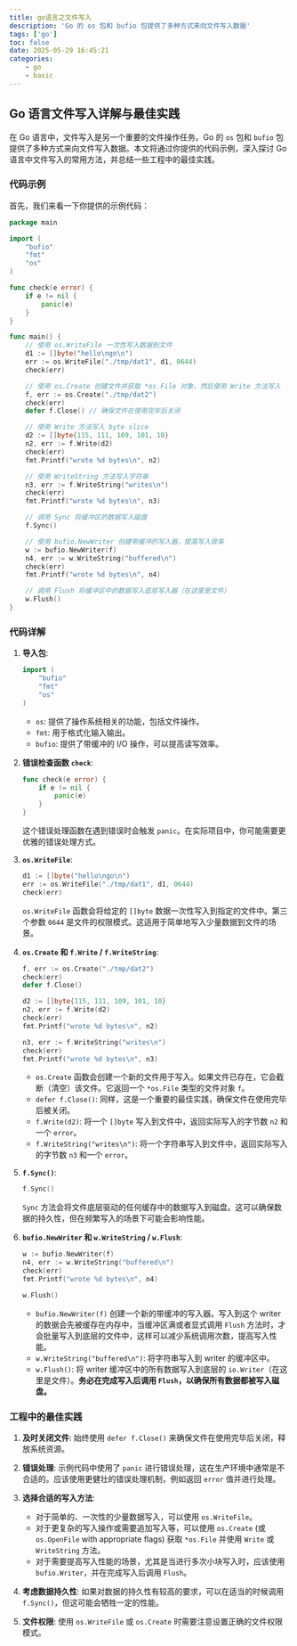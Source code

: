 ```yaml
---
title: go语言之文件写入
description: 'Go 的 os 包和 bufio 包提供了多种方式来向文件写入数据'
tags: ['go']
toc: false
date: 2025-05-29 16:45:21
categories:
    - go
    - basic
---
```


## Go 语言文件写入详解与最佳实践

在 Go 语言中，文件写入是另一个重要的文件操作任务。Go 的 `os` 包和 `bufio` 包提供了多种方式来向文件写入数据。本文将通过你提供的代码示例，深入探讨 Go 语言中文件写入的常用方法，并总结一些工程中的最佳实践。

### 代码示例

首先，我们来看一下你提供的示例代码：

```go
package main

import (
	"bufio"
	"fmt"
	"os"
)

func check(e error) {
	if e != nil {
		panic(e)
	}
}

func main() {
	// 使用 os.WriteFile 一次性写入数据到文件
	d1 := []byte("hello\ngo\n")
	err := os.WriteFile("./tmp/dat1", d1, 0644)
	check(err)

	// 使用 os.Create 创建文件并获取 *os.File 对象，然后使用 Write 方法写入
	f, err := os.Create("./tmp/dat2")
	check(err)
	defer f.Close() // 确保文件在使用完毕后关闭

	// 使用 Write 方法写入 byte slice
	d2 := []byte{115, 111, 109, 101, 10}
	n2, err := f.Write(d2)
	check(err)
	fmt.Printf("wrote %d bytes\n", n2)

	// 使用 WriteString 方法写入字符串
	n3, err := f.WriteString("writes\n")
	check(err)
	fmt.Printf("wrote %d bytes\n", n3)

	// 调用 Sync 将缓冲区的数据写入磁盘
	f.Sync()

	// 使用 bufio.NewWriter 创建带缓冲的写入器，提高写入效率
	w := bufio.NewWriter(f)
	n4, err := w.WriteString("buffered\n")
	check(err)
	fmt.Printf("wrote %d bytes\n", n4)

	// 调用 Flush 将缓冲区中的数据写入底层写入器（在这里是文件）
	w.Flush()
}

```


### 代码详解

1.  **导入包**:
    ```go
    import (
        "bufio"
        "fmt"
        "os"
    )
    ```
    * `os`: 提供了操作系统相关的功能，包括文件操作。
    * `fmt`: 用于格式化输入输出。
    * `bufio`: 提供了带缓冲的 I/O 操作，可以提高读写效率。

2.  **错误检查函数 `check`**:
    ```go
    func check(e error) {
        if e != nil {
            panic(e)
        }
    }
    ```
    这个错误处理函数在遇到错误时会触发 `panic`。在实际项目中，你可能需要更优雅的错误处理方式。

3.  **`os.WriteFile`**:
    ```go
    d1 := []byte("hello\ngo\n")
    err := os.WriteFile("./tmp/dat1", d1, 0644)
    check(err)
    ```
    `os.WriteFile` 函数会将给定的 `[]byte` 数据一次性写入到指定的文件中。第三个参数 `0644` 是文件的权限模式。这适用于简单地写入少量数据到文件的场景。

4.  **`os.Create` 和 `f.Write` / `f.WriteString`**:
    ```go
    f, err := os.Create("./tmp/dat2")
    check(err)
    defer f.Close()

    d2 := []byte{115, 111, 109, 101, 10}
    n2, err := f.Write(d2)
    check(err)
    fmt.Printf("wrote %d bytes\n", n2)

    n3, err := f.WriteString("writes\n")
    check(err)
    fmt.Printf("wrote %d bytes\n", n3)
    ```
    * `os.Create` 函数会创建一个新的文件用于写入。如果文件已存在，它会截断（清空）该文件。它返回一个 `*os.File` 类型的文件对象 `f`。
    * `defer f.Close()`: 同样，这是一个重要的最佳实践，确保文件在使用完毕后被关闭。
    * `f.Write(d2)`: 将一个 `[]byte` 写入到文件中，返回实际写入的字节数 `n2` 和一个 `error`。
    * `f.WriteString("writes\n")`: 将一个字符串写入到文件中，返回实际写入的字节数 `n3` 和一个 `error`。

5.  **`f.Sync()`**:
    ```go
    f.Sync()
    ```
    `Sync` 方法会将文件底层驱动的任何缓存中的数据写入到磁盘。这可以确保数据的持久性，但在频繁写入的场景下可能会影响性能。

6.  **`bufio.NewWriter` 和 `w.WriteString` / `w.Flush`**:
    ```go
    w := bufio.NewWriter(f)
    n4, err := w.WriteString("buffered\n")
    check(err)
    fmt.Printf("wrote %d bytes\n", n4)

    w.Flush()
    ```
    * `bufio.NewWriter(f)` 创建一个新的带缓冲的写入器。写入到这个 writer 的数据会先被缓存在内存中，当缓冲区满或者显式调用 `Flush` 方法时，才会批量写入到底层的文件中，这样可以减少系统调用次数，提高写入性能。
    * `w.WriteString("buffered\n")`: 将字符串写入到 writer 的缓冲区中。
    * `w.Flush()`: 将 writer 缓冲区中的所有数据写入到底层的 `io.Writer`（在这里是文件）。**务必在完成写入后调用 `Flush`，以确保所有数据都被写入磁盘。**

### 工程中的最佳实践

1.  **及时关闭文件**: 始终使用 `defer f.Close()` 来确保文件在使用完毕后关闭，释放系统资源。

2.  **错误处理**: 示例代码中使用了 `panic` 进行错误处理，这在生产环境中通常是不合适的。应该使用更健壮的错误处理机制，例如返回 `error` 值并进行处理。

3.  **选择合适的写入方法**:
    * 对于简单的、一次性的少量数据写入，可以使用 `os.WriteFile`。
    * 对于更复杂的写入操作或需要追加写入等，可以使用 `os.Create` (或 `os.OpenFile` with appropriate flags) 获取 `*os.File` 并使用 `Write` 或 `WriteString` 方法。
    * 对于需要提高写入性能的场景，尤其是当进行多次小块写入时，应该使用 `bufio.Writer`，并在完成写入后调用 `Flush`。

4.  **考虑数据持久性**: 如果对数据的持久性有较高的要求，可以在适当的时候调用 `f.Sync()`，但这可能会牺牲一定的性能。

5.  **文件权限**: 使用 `os.WriteFile` 或 `os.Create` 时需要注意设置正确的文件权限模式。
